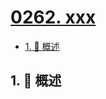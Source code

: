 # [0262. xxx](https://github.com/Tdahuyou/TNotes.leetcode/tree/main/notes/0262.%20xxx)

<!-- region:toc -->

- [1. 📝 概述](#1--概述)

<!-- endregion:toc -->

## 1. 📝 概述
